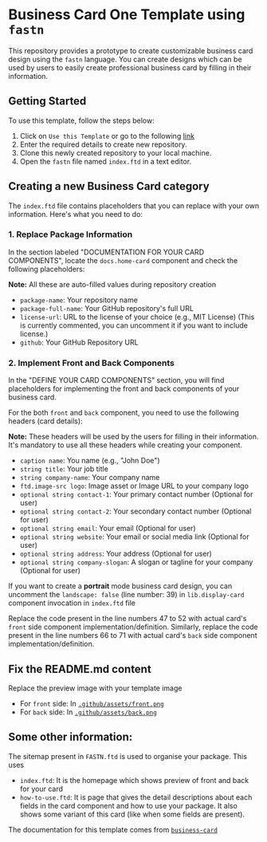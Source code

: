 # Business Card One Template using `fastn`

This repository provides a prototype to create customizable business card 
design using the `fastn` language. You can create designs which can be used 
by users to easily create professional business card by filling in their 
information.


## Getting Started

To use this template, follow the steps below:

1. Click on `Use this Template` or go to the following [link](https://github.com/new?template_name=business-card-template&template_owner=fastn-community)
2. Enter the required details to create new repository.
3. Clone this newly created repository to your local machine.
4. Open the `fastn` file named `index.ftd` in a text editor.

## Creating a new Business Card category

The `index.ftd` file contains placeholders that you can replace with your own information. Here's what you need to do:

### 1. Replace Package Information

In the section labeled "DOCUMENTATION FOR YOUR CARD COMPONENTS", locate the 
`docs.home-card` component and check the following placeholders:

**Note:** All these are auto-filled values during repository creation

- `package-name`: Your repository name
- `package-full-name`: Your GitHub repository's full URL
- `license-url`: URL to the license of your choice (e.g., MIT License) (This 
  is currently commented, you can uncomment it if you want to include license.)
- `github`: Your GitHub Repository URL

### 2. Implement Front and Back Components

In the "DEFINE YOUR CARD COMPONENTS" section, you will find placeholders for implementing the front and back components of your business card.

For the both `front` and `back` component, you need to use the following 
headers (card details):

**Note:** These headers will be used by the users for filling in their 
information. It's mandatory to use all these headers while creating your 
component.

- `caption name`: You name (e.g., "John Doe")
- `string title`: Your job title
- `string company-name`: Your company name
- `ftd.image-src logo`: Image asset or Image URL to your company logo
- `optional string contact-1`: Your primary contact number (Optional for user)
- `optional string contact-2`: Your secondary contact number (Optional for user)
- `optional string email`: Your email (Optional for user)
- `optional string website`: Your email or social media link (Optional for user)
- `optional string address`: Your address (Optional for user)
- `optional string company-slogan`: A slogan or tagline for your company 
  (Optional for user)

If you want to create a **portrait** mode business card design, you can 
uncomment the `landscape: false` (line number: 39) in `lib.display-card` 
component invocation in `index.ftd` file

Replace the code present in the line numbers 47 to 52 with actual card's 
`front` side component implementation/definition.
Similarly, replace the code present in the line numbers 66 to 71 with actual 
card's `back` side component implementation/definition.

## Fix the README.md content

Replace the preview image with your template image 

- For `front` side: In [`.github/assets/front.png`](.github/assets/front.png)
- For `back` side: In [`.github/assets/back.png`](.github/assets/back.png) 


## Some other information:

The sitemap present in `FASTN.ftd` is used to organise your package. 
This uses 

- `index.ftd`: It is the homepage which shows preview of front and back for 
  your card
- `how-to-use.ftd`: It is page that gives the detail descriptions about each 
  fields in the card component and how to use your package. It also shows 
  some variant of this card (like when some fields are present).

The documentation for this template comes from [`business-card`](fastn-community.github.io/business-card)
